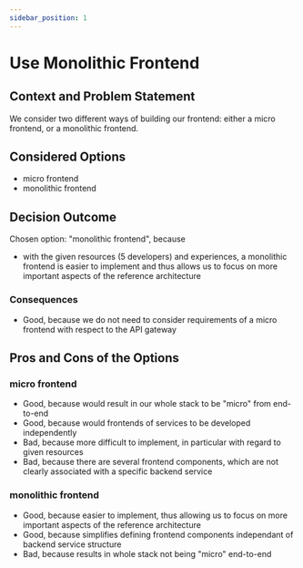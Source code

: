 ```yaml
---
sidebar_position: 1
---
```


# Use Monolithic Frontend

## Context and Problem Statement

We consider two different ways of building our frontend: either a micro frontend, or a monolithic frontend.

## Considered Options

* micro frontend
* monolithic frontend

## Decision Outcome

Chosen option: "monolithic frontend", because
- with the given resources (5 developers) and experiences, a monolithic frontend is easier to implement and thus allows us to focus on more important aspects of the reference architecture

### Consequences

* Good, because we do not need to consider requirements of a micro frontend with respect to the API gateway

## Pros and Cons of the Options

### micro frontend

* Good, because would result in our whole stack to be "micro" from end-to-end
* Good, because would frontends of services to be developed independently
* Bad, because more difficult to implement, in particular with regard to given resources
* Bad, because there are several frontend components, which are not clearly associated with a specific backend service

### monolithic frontend

* Good, because easier to implement, thus allowing us to focus on more important aspects of the reference architecture
* Good, because simplifies defining frontend components independant of backend service structure
* Bad, because results in whole stack not being "micro" end-to-end